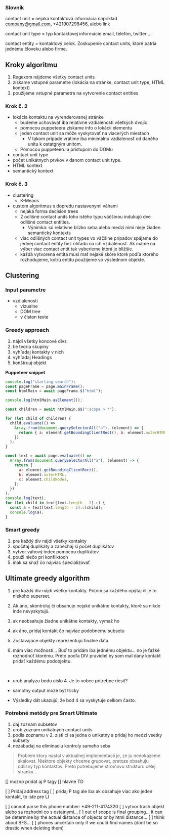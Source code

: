 ### Slovník

contact unit = nejaká kontaktová informácia napríklad company@gmail.com, +421907298456, alebo link

contact unit type = typ kontaktovej informácie email, telefón, twitter ...

contact entity = kontaktový celok. Zoskupenie contact units, ktoré patria jednému človeku alebo firme.

## Kroky algoritmu

1. Regexom nájdeme všetky contact units
2. získame vstupné parametre (lokácia na stránke, contact unit type, HTML kontext)
3. použijeme vstupné parametre na vytvorenie contact entities

### Krok č. 2

- lokácia kontaktu na vyrenderovanej stránke
  - budeme uchovávať iba relatívne vzdialenosti všetkých dvojíc
  - pomocou puppeteera získame info o lokácií elementu
  - jeden contact unit sa môže vyskytovať na viacerých miestach
    - V takom prípade vrátime iba minimálnu vzdialenosť od daného unitu k ostatgným unitom.
  - Pomocou puppeteeru a prístupom do DOMu
- contact unit type
- počet unikátnych prvkov v danom contact unit type.
- HTML kontext
- semantický kontext

### Krok č. 3

- clustering
  - K-Means
- custom algoritmus s dopredu nastavenymi váhami
  - nejaká forma decision trees
  - 2 odlišné contact units toho istého typu väčšinou indukujú dve odlišné contact entities.
    - Výnimka: sú relatívne blízko seba alebo medzi nimi nieje žiaden semantický kontexts
  - viac odlišných contact unit types vo väčšine prípadov spájame do jednej contact entity bez ohľadu na ich vzdialenosť. Ak máme na výber viac contact entít tak vyberieme ktorá je bližšie.
  - každá vytvorená entita musí mať nejaké skóre ktoré podľa ktorého rozhodujeme, kotrú entitu použijeme vo výslednom objekte.

## Clustering

### Input parametre

- vzdialenosti
  - vizualne
  - DOM tree
  - v čiston texte

<!-- Hladanie HTML kontextu... -->

### Greedy approach

1. nájdi všetky koncové divs
2. tie tvoria skupiny
3. vyhľadaj kontakty v nich
4. vyhľadaj Headings
5. konštruuj objekt

<b> Puppeteer snippet </b>

```javascript
console.log("starting search");
const pageFrame = page.mainFrame();
const htmlMain = await pageFrame.$("html");

console.log(htmlMain.asElement());

const children = await htmlMain.$$(":scope > *");

for (let child of children) {
  child.evaluate(() =>
    Array.from(document.querySelectorAll("a"), (element) => {
      return { a: element.getBoundingClientRect(), b: element.outerHTML };
    })
  );
}

const text = await page.evaluate(() =>
  Array.from(document.querySelectorAll("a"), (element) => {
    return {
      a: element.getBoundingClientRect(),
      b: element.outerHTML,
      c: element.childNodes,
    };
  })
);
console.log(text);
for (let child in text[text.length - 2].c) {
  const a = text[text.length - 2].c[child];
  console.log(a);
}
```

### Smart greedy

1. pre každý div nájdi všetky kontakty
2. spočítaj duplikáty a zanechaj si počet duplikátov
3. vytvor váhový index pomocou duplikátov
4. použi niečo pri konfliktoch
5. inak sa snaž čo najviac špecializovať

## Ultimate greedy algorithm

1. pre každý div nájdi všetky kontakty. Potom sa každého opýtaj či je to niekoho superset.
2. Ak áno, skontroluj či obsahuje nejaké unikátne kontakty, ktoré sa nikde inde nevyskytujú.
3. ak neobsahuje žiadne unikátne kontakty, vymaž ho
4. ak áno, pridaj kontakt čo najviac podobnému subsetu
5. Zostavajúce objekty reprezentujú finálne dáta

6. mám viac možností... Buď to pridám iba jednému objektu... no je ťažké rozhodnúť ktorému. Preto podľa DIV pravidiel by som mal daný kontakt pridať každému podobjektu.

<br/>

- urob analyzu bodu cislo 4. Je to vobec potrebne riesit?
- samotny output moze byt tricky

- Výsledky dát ukazujú, že bod 4 sa vyskytuje celkom často.

### Potrebné metódy pre Smart Ultimate

1. daj zoznam subsetov
2. urob zoznam unikatnych contact units
3. podla zoznamu v 2. zisti ci sa jedna o unikatny a pridaj ho medzi vsetky subsety
4. nezabudaj na eliminaciu kontroly sameho seba

> Problem ktory nastal v aktualnej implementacii je, ze ju nedokazeme skalovat. Niektore objekty chceme grupovat, pretoze obsahuju odlisny typ kontaktov. Preto potrebujeme stromovu strukturu celej stranky...

[] mozno pridat aj P tagy
[] hlavne TD

[ ] Pridaj address tag
[ ] pridaj P tag ale iba ak obsahuje viac ako jeden kontakt, to iste pre LI

[ ] cannot parse this phone number: +49-211-4174320
[ ] vytvor trash objekt alebo sa rozhodni co s ostatnymi...
[ ] out of scope is final grouping... it can be determine by the actual distance of objects or by html distance...
[ ] think about BFS...
[ ] phones uncertain only if we could find names (dont be so drastic when deleting them)
